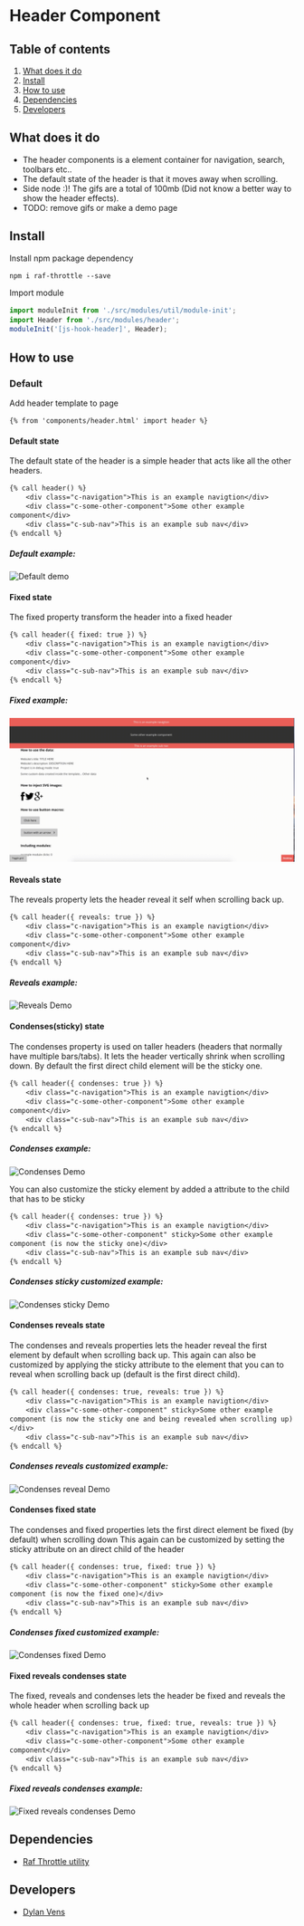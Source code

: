 
# Header Component

## Table of contents
1. [What does it do](#markdown-header-what-does-it-do)
2. [Install](#markdown-header-install)
3. [How to use](#markdown-header-how-to-use)
4. [Dependencies](#markdown-header-dependencies)
5. [Developers](#markdown-header-developers)

## What does it do
* The header components is a element container for navigation, search, toolbars etc..
* The default state of the header is that it moves away when scrolling.
* Side node :)! The gifs are a total of 100mb (Did not know a better way to show the header effects).
* TODO: remove gifs or make a demo page 

## Install

Install npm package dependency
```node
npm i raf-throttle --save
```

Import module

```javascript
import moduleInit from './src/modules/util/module-init';
import Header from './src/modules/header';
moduleInit('[js-hook-header]', Header);
```

## How to use

### Default
Add header template to page

```htmlmixed
{% from 'components/header.html' import header %}
```

#### Default state 
The default state of the header is a simple header that acts like all the other headers.

```htmlmixed
{% call header() %}
    <div class="c-navigation">This is an example navigtion</div>
    <div class="c-some-other-component">Some other example component</div>
    <div class="c-sub-nav">This is an example sub nav</div>
{% endcall %}
```
##### Default example:
![Default demo](./_demo/default-header.gif)

#### Fixed state 
The fixed property transform the header into a fixed header

```htmlmixed
{% call header({ fixed: true }) %}
    <div class="c-navigation">This is an example navigtion</div>
    <div class="c-some-other-component">Some other example component</div>
    <div class="c-sub-nav">This is an example sub nav</div>
{% endcall %}
```
##### Fixed example:
![Fixed Demo](./_demo/fixed-header.gif)

#### Reveals state 
The reveals property lets the header reveal it self when scrolling back up.

```htmlmixed
{% call header({ reveals: true }) %}
    <div class="c-navigation">This is an example navigtion</div>
    <div class="c-some-other-component">Some other example component</div>
    <div class="c-sub-nav">This is an example sub nav</div>
{% endcall %}
```
##### Reveals example:
![Reveals Demo](./_demo/header-reveals.gif)

#### Condenses(sticky) state 
The condenses property is used on taller headers (headers that normally have multiple bars/tabs). 
It lets the header vertically shrink when scrolling down. By default the first direct child element will be the sticky one. 

```htmlmixed
{% call header({ condenses: true }) %}
    <div class="c-navigation">This is an example navigtion</div>
    <div class="c-some-other-component">Some other example component</div>
    <div class="c-sub-nav">This is an example sub nav</div>
{% endcall %}
```

##### Condenses example:
![Condenses Demo](./_demo/header-condenses.gif)

You can also customize the sticky element by added a attribute to the child that has to be sticky

```htmlmixed
{% call header({ condenses: true }) %}
    <div class="c-navigation">This is an example navigtion</div>
    <div class="c-some-other-component" sticky>Some other example component (is now the sticky one)</div>
    <div class="c-sub-nav">This is an example sub nav</div>
{% endcall %}
```

##### Condenses sticky customized example:
![Condenses sticky Demo](./_demo/header-condenses-customized.gif)

#### Condenses reveals state
The condenses and reveals properties lets the header reveal the first element by default when scrolling back up.
This again can also be customized by applying the sticky attribute to the element that you can to reveal when scrolling back up (default is the first direct child).

```htmlmixed
{% call header({ condenses: true, reveals: true }) %}
    <div class="c-navigation">This is an example navigtion</div>
    <div class="c-some-other-component" sticky>Some other example component (is now the sticky one and being revealed when scrolling up)</div>
    <div class="c-sub-nav">This is an example sub nav</div>
{% endcall %}
```

##### Condenses reveals customized example:
![Condenses reveal Demo](./_demo/header-condenses-reveal.gif)

#### Condenses fixed state
The condenses and fixed properties lets the first direct element be fixed (by default) when scrolling down
This again can be customized by setting the sticky attribute on an direct child of the header

```htmlmixed
{% call header({ condenses: true, fixed: true }) %}
    <div class="c-navigation">This is an example navigtion</div>
    <div class="c-some-other-component" sticky>Some other example component (is now the fixed one)</div>
    <div class="c-sub-nav">This is an example sub nav</div>
{% endcall %}
```

##### Condenses fixed customized example:
![Condenses fixed Demo](./_demo/header-fixed-condenses.gif)

#### Fixed reveals condenses state
The fixed, reveals and condenses lets the header be fixed and reveals the whole header when scrolling back up

```htmlmixed
{% call header({ condenses: true, fixed: true, reveals: true }) %}
    <div class="c-navigation">This is an example navigtion</div>
    <div class="c-some-other-component">Some other example component</div>
    <div class="c-sub-nav">This is an example sub nav</div>
{% endcall %}
```

##### Fixed reveals condenses example:
![Fixed reveals condenses Demo](./_demo/header-fixed-reveals-condenses.gif)

## Dependencies
* [Raf Throttle utility](/utilities/raf-throttle)

## Developers
* [Dylan Vens](mailto:dylan.vens@tamtam.nl)
